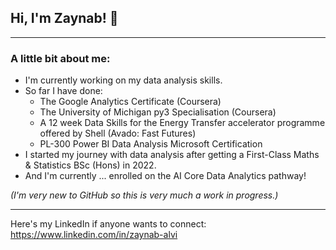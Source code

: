 ## Hi, I'm Zaynab! 👋
-------
### A little bit about me:
- I'm currently working on my data analysis skills.
- So far I have done:
    - The Google Analytics Certificate (Coursera)
    - The University of Michigan py3 Specialisation (Coursera)
    - A 12 week Data Skills for the Energy Transfer accelerator programme offered by Shell (Avado: Fast Futures)
    - PL-300 Power BI Data Analysis Microsoft Certification
-  I started my journey with data analysis after getting a First-Class Maths & Statistics BSc (Hons) in 2022.
-  And I'm currently ... enrolled on the AI Core Data Analytics pathway!

_(I'm very new to GitHub so this is very much a work in progress.)_

-------
Here's my LinkedIn if anyone wants to connect: https://www.linkedin.com/in/zaynab-alvi
